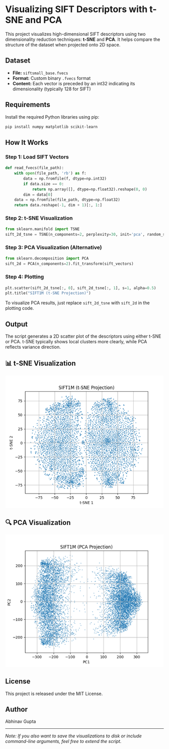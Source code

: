 # Visualizing SIFT Descriptors with t-SNE and PCA

This project visualizes high-dimensional SIFT descriptors using two dimensionality reduction techniques: **t-SNE** and **PCA**. It helps compare the structure of the dataset when projected onto 2D space.

## Dataset

* **File:** `siftsmall_base.fvecs`
* **Format:** Custom binary `.fvecs` format
* **Content:** Each vector is preceded by an int32 indicating its dimensionality (typically 128 for SIFT)

## Requirements

Install the required Python libraries using pip:

```bash
pip install numpy matplotlib scikit-learn
```

## How It Works

### Step 1: Load SIFT Vectors

```python
def read_fvecs(file_path):
    with open(file_path, 'rb') as f:
        data = np.fromfile(f, dtype=np.int32)
        if data.size == 0:
            return np.array([], dtype=np.float32).reshape(0, 0)
        dim = data[0]
    data = np.fromfile(file_path, dtype=np.float32)
    return data.reshape(-1, dim + 1)[:, 1:]
```

### Step 2: t-SNE Visualization

```python
from sklearn.manifold import TSNE
sift_2d_tsne = TSNE(n_components=2, perplexity=30, init='pca', random_state=42).fit_transform(sift_vectors)
```

### Step 3: PCA Visualization (Alternative)

```python
from sklearn.decomposition import PCA
sift_2d = PCA(n_components=2).fit_transform(sift_vectors)
```

### Step 4: Plotting

```python
plt.scatter(sift_2d_tsne[:, 0], sift_2d_tsne[:, 1], s=1, alpha=0.5)
plt.title("SIFT1M (t-SNE Projection)")
```

To visualize PCA results, just replace `sift_2d_tsne` with `sift_2d` in the plotting code.

## Output

The script generates a 2D scatter plot of the descriptors using either t-SNE or PCA. t-SNE typically shows local clusters more clearly, while PCA reflects variance direction.

## 📊 t-SNE Visualization

![t-SNE Projection](../images/tsne_projection.png)

## 🔍 PCA Visualization

![PCA Projection](../images/pca_projection.png)


## License

This project is released under the MIT License.

## Author

Abhinav Gupta

---

*Note: If you also want to save the visualizations to disk or include command-line arguments, feel free to extend the script.*

